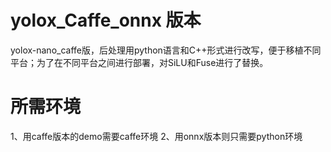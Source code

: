 # yolox_Caffe_onnx 版本

yolox-nano_caffe版，后处理用python语言和C++形式进行改写，便于移植不同平台；为了在不同平台之间进行部署，对SiLU和Fuse进行了替换。

# 所需环境
1、用caffe版本的demo需要caffe环境
2、用onnx版本则只需要python环境
